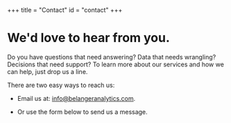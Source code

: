 +++
title = "Contact"
id = "contact"
+++

# We'd love to hear from you.

Do you have questions that need answering? Data that needs wrangling? Decisions that need support? To learn more about our services and how we can help, just drop us a line.

There are two easy ways to reach us:

* Email us at: <a href="mailto:info@belangeranalytics.com">info@belangeranalytics.com</a>.

* Or use the form below to send us a message.